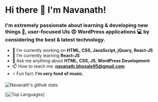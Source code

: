<h1 align="left"> Hi there 👋 I'm Navanath! </h1>

<h3 align="left"> I'm extremely passionate about learning & developing new things 🚀, user-focused UIs 😍 WordPress applications 💻 by considering the best & latest technology. </h3>

- 🔭 I’m currently working on **HTML, CSS, JavaScript, jQuery, React-JS**
- 🌱 I’m currently learning **React-JS**
- 💬 Ask me anything about **HTML, CSS, JS, WordPress Development**
- 📫 How to reach me: **navanath.bhosale95@gmail.com**
- ⚡ Fun fact: **I'm very fond of music.**

![Navanath's github stats](https://github-readme-stats.vercel.app/api?username=imnavanath&include_all_commits=true&show_icons=true)

[![Top Languages](https://github-readme-stats.vercel.app/api/top-langs/?username=imnavanath&layout=compact&hide=html)]